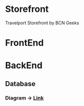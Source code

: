 # Storefront
Travelport Storefront by BCN Geeks

# FrontEnd
# BackEnd
## Database  
### Diagram &#8594; [Link](https://app.diagrams.net/#HBCNGEEKS%2FStoreFront%2Fmain%2FBacklog%2FBackEnd%2FDatabase%2FDiagram.drawio)
  
